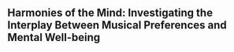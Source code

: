 ## Harmonies of the Mind: Investigating the Interplay Between Musical Preferences and Mental Well-being

